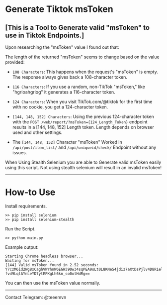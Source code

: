 # Generate Tiktok msToken

[This is a Tool to Generate valid "msToken" to use in Tiktok Endpoints.]
-
Upon researching the "msToken" value I found out that:

The length of the returned "msToken" seems to change based on the value provided:

- `108 Characters`: This happens when the request's "msToken" is empty. The response always gives back a 108-character token.
- `116 Characters`: If you use a random, non-TikTok "msToken," like "hgrioahgriog" it generates a 116-character token.
- `124 Characters`: When you visit TikTok.com/@tiktok for the first time with no cookie, you get a 124-character token.
- `[144, 148, 152] Characters`: Using the previous 124-character token with the `POST /web/report/?msToken={124_Length_Token}` endpoint results in a [144, 148, 152] Length token. Length depends on browser used and other settings.

- The `[144, 148, 152]` Character "msToken" Worked in `/api/post/item_list/` and `/api/uniqueid/check/` Endpoint without any issues. 

When Using Stealth Selenium you are able to Generate valid msToken easily using this script.
Not using stealth selenium will result in an invalid msToken!

--------------------------------------------------
# How-to Use 
Install requirements.
```
>> pip install selenium
>> pip install selenium-stealth
```
Run the Script.
```
>> python main.py
```
Example output: 
```
Starting Chrome headless browser...
Waiting for msToken...
[144] Valid msToken found in 2.52 seconds: Y7czM6id2Wg8xCaghVWrhnW6EGWJ90w34sqPEA9oLt0L8KNeS4jdiz7aXtDsPjlv4D8R1elcWdsyLKu80kn0s3TAfyc9xuHHeNZ9Xtlu7-fvd9LqlAYnLeYD7ytEPKgLh6kn_so0otHdRg==
```
You can then use the msToken value normally.

--------------------------------------------------
Contact Telegram: @teeemvn
